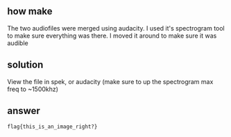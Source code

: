 ## how make
The two audiofiles were merged using audacity. I used it's spectrogram tool to make sure everything was there. I moved it around to make sure it was audible

## solution
View the file in spek, or audacity (make sure to up the spectrogram max freq to ~1500khz)

## answer
`flag{this_is_an_image_right?}`